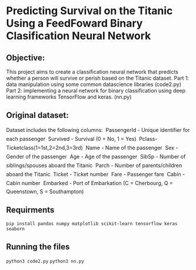 # Predicting Survival on the Titanic Using a FeedFoward Binary Clasification Neural Network
## Objective:
This project aims to create a classification neural network that predicts whether a person will survive or perish based on the Titanic dataset. 
Part 1: data manipulation using some common datascience libraries (code2.py)
Part 2: implementing a neural network for binary classification using deep learning frameworks TensorFlow and keras. (nn.py)

## Original dataset:
Dataset includes the following columns:
 PassengerId - Unique identifier for each passenger
 Survived - Survival (0 = No, 1 = Yes)
 Pclass-Ticketclass(1=1st,2=2nd,3=3rd)
 Name - Name of the passenger
 Sex - Gender of the passenger
 Age - Age of the passenger
 SibSp - Number of siblings/spouses aboard the Titanic
 Parch - Number of parents/children aboard the Titanic
 Ticket - Ticket number
 Fare - Passenger fare
 Cabin - Cabin number
 Embarked - Port of Embarkation (C = Cherbourg, Q = Queenstown, S = Southampton)

## Requirments 
```pip install pandas numpy matplotlib scikit-learn tensorflow keras seaborn```

## Running the files
```python3 code2.py```
```python3 nn.py```
